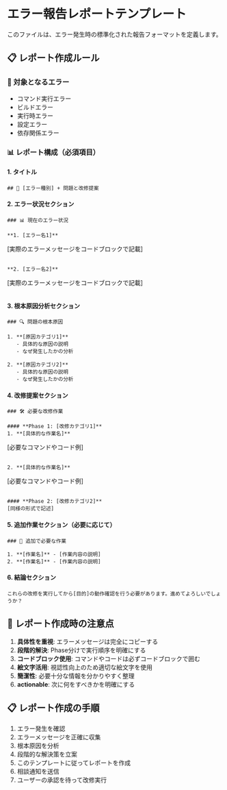 # エラー報告レポートテンプレート

このファイルは、エラー発生時の標準化された報告フォーマットを定義します。

## 📋 レポート作成ルール

### 🚨 対象となるエラー

- コマンド実行エラー
- ビルドエラー
- 実行時エラー
- 設定エラー
- 依存関係エラー

### 📊 レポート構成（必須項目）

#### **1. タイトル**

```
## 🚨 [エラー種別] + 問題と改修提案
```

#### **2. エラー状況セクション**

```
### 📊 現在のエラー状況

**1. [エラー名1]**
```

[実際のエラーメッセージをコードブロックで記載]

```

**2. [エラー名2]**
```

[実際のエラーメッセージをコードブロックで記載]

```
```

#### **3. 根本原因分析セクション**

```
### 🔍 問題の根本原因

1. **[原因カテゴリ1]**
   - 具体的な原因の説明
   - なぜ発生したかの分析

2. **[原因カテゴリ2]**
   - 具体的な原因の説明
   - なぜ発生したかの分析
```

#### **4. 改修提案セクション**

```
### 🛠️ 必要な改修作業

#### **Phase 1: [改修カテゴリ1]**
1. **[具体的な作業名]**
   ```

   [必要なコマンドやコード例]

   ```

2. **[具体的な作業名]**
   ```

   [必要なコマンドやコード例]

   ```

#### **Phase 2: [改修カテゴリ2]**
[同様の形式で記述]
```

#### **5. 追加作業セクション（必要に応じて）**

```
### 📝 追加で必要な作業

1. **[作業名]** - [作業内容の説明]
2. **[作業名]** - [作業内容の説明]
```

#### **6. 結論セクション**

```
これらの改修を実行してから[目的]の動作確認を行う必要があります。進めてよろしいでしょうか？
```

## 🎯 レポート作成時の注意点

1. **具体性を重視**: エラーメッセージは完全にコピーする
2. **段階的解決**: Phase分けで実行順序を明確にする
3. **コードブロック使用**: コマンドやコードは必ずコードブロックで囲む
4. **絵文字活用**: 視認性向上のため適切な絵文字を使用
5. **簡潔性**: 必要十分な情報を分かりやすく整理
6. **actionable**: 次に何をすべきかを明確にする

## 📋 レポート作成の手順

1. エラー発生を確認
2. エラーメッセージを正確に収集
3. 根本原因を分析
4. 段階的な解決策を立案
5. このテンプレートに従ってレポートを作成
6. 相談通知を送信
7. ユーザーの承認を待って改修実行
